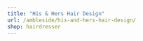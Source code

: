 ```yaml
---
title: "His & Hers Hair Design"
url: /ambleside/his-and-hers-hair-design/
shop: hairdresser
---
```

